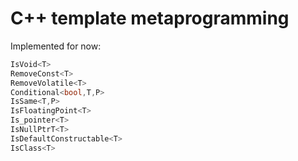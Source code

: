 # C++ template metaprogramming
Implemented for now:

```cpp
IsVoid<T>  
RemoveConst<T>
RemoveVolatile<T>
Conditional<bool,T,P>
IsSame<T,P>
IsFloatingPoint<T>
Is_pointer<T>
IsNullPtrT<T>
IsDefaultConstructable<T>
IsClass<T>
```
